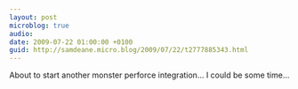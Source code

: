 ```yaml
---
layout: post
microblog: true
audio: 
date: 2009-07-22 01:00:00 +0100
guid: http://samdeane.micro.blog/2009/07/22/t2777885343.html
---
```

About to start another monster perforce integration... I could be some time...
